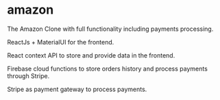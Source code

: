 # amazon
The Amazon Clone with full functionality including payments processing.

ReactJs + MaterialUI for the frontend.

React context API to store and provide data in the frontend.

Firebase cloud functions to store orders history and process payments through Stripe.

Stripe as payment gateway to process payments.
